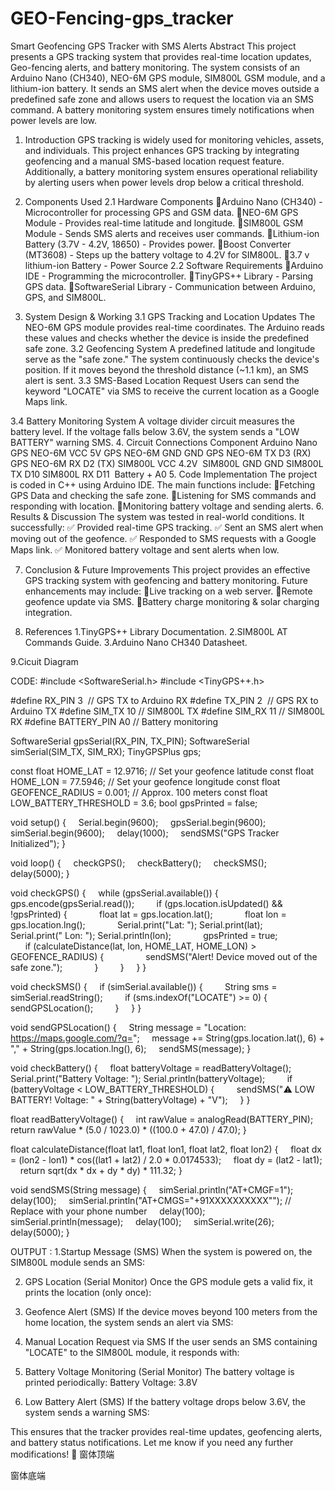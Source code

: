 # GEO-Fencing-gps_tracker
Smart Geofencing GPS Tracker with SMS Alerts
Abstract
This project presents a GPS tracking system that provides real-time location updates, Geo-fencing alerts, and battery monitoring. The system consists of an Arduino Nano (CH340), NEO-6M GPS module, SIM800L GSM module, and a lithium-ion battery. It sends an SMS alert when the device moves outside a predefined safe zone and allows users to request the location via an SMS command. A battery monitoring system ensures timely notifications when power levels are low.
1. Introduction
GPS tracking is widely used for monitoring vehicles, assets, and individuals. This project enhances GPS tracking by integrating geofencing and a manual SMS-based location request feature. Additionally, a battery monitoring system ensures operational reliability by alerting users when power levels drop below a critical threshold.
2. Components Used
2.1 Hardware Components
Arduino Nano (CH340) - Microcontroller for processing GPS and GSM data.
NEO-6M GPS Module - Provides real-time latitude and longitude.
SIM800L GSM Module - Sends SMS alerts and receives user commands.
Lithium-ion Battery (3.7V - 4.2V, 18650) - Provides power.
Boost Converter (MT3608) - Steps up the battery voltage to 4.2V for SIM800L.
3.7 v lithium-ion Battery - Power Source
2.2 Software Requirements
Arduino IDE - Programming the microcontroller.
TinyGPS++ Library - Parsing GPS data.
SoftwareSerial Library - Communication between Arduino, GPS, and SIM800L.

3. System Design & Working
3.1 GPS Tracking and Location Updates
The NEO-6M GPS module provides real-time coordinates. The Arduino reads these values and checks whether the device is inside the predefined safe zone.
3.2 Geofencing System
A predefined latitude and longitude serve as the "safe zone." The system continuously checks the device's position. If it moves beyond the threshold distance (~1.1 km), an SMS alert is sent.
3.3 SMS-Based Location Request
Users can send the keyword "LOCATE" via SMS to receive the current location as a Google Maps link.

3.4 Battery Monitoring System
A voltage divider circuit measures the battery level. If the voltage falls below 3.6V, the system sends a "LOW BATTERY" warning SMS.
4. Circuit  Connections
Component	Arduino Nano
GPS NEO-6M VCC	5V
GPS NEO-6M GND	GND
GPS NEO-6M TX	D3 (RX)
GPS NEO-6M RX	D2 (TX)
SIM800L VCC	4.2V 
SIM800L GND	GND
SIM800L TX	D10
SIM800L RX	D11 
Battery +	A0
5. Code Implementation
The project is coded in C++ using Arduino IDE. The main functions include:
Fetching GPS Data and checking the safe zone.
Listening for SMS commands and responding with location.
Monitoring battery voltage and sending alerts.
6. Results & Discussion
The system was tested in real-world conditions. It successfully: ✅ Provided real-time GPS tracking. ✅ Sent an SMS alert when moving out of the geofence. ✅ Responded to SMS requests with a Google Maps link. ✅ Monitored battery voltage and sent alerts when low.



7. Conclusion & Future Improvements
This project provides an effective GPS tracking system with geofencing and battery monitoring. Future enhancements may include:
Live tracking on a web server.
Remote geofence update via SMS.
Battery charge monitoring & solar charging integration.

8. References
1.TinyGPS++ Library Documentation. 
2.SIM800L AT Commands Guide.
3.Arduino Nano CH340 Datasheet.

9.Cicuit Diagram

CODE: 
#include <SoftwareSerial.h>
#include <TinyGPS++.h>

#define RX_PIN 3  // GPS TX to Arduino RX
#define TX_PIN 2  // GPS RX to Arduino TX
#define SIM_TX 10 // SIM800L TX
#define SIM_RX 11 // SIM800L RX
#define BATTERY_PIN A0 // Battery monitoring

SoftwareSerial gpsSerial(RX_PIN, TX_PIN);
SoftwareSerial simSerial(SIM_TX, SIM_RX);
TinyGPSPlus gps;

const float HOME_LAT = 12.9716; // Set your geofence latitude
const float HOME_LON = 77.5946; // Set your geofence longitude
const float GEOFENCE_RADIUS = 0.001; // Approx. 100 meters
const float LOW_BATTERY_THRESHOLD = 3.6;
bool gpsPrinted = false;

void setup() {
    Serial.begin(9600);
    gpsSerial.begin(9600);
    simSerial.begin(9600);
    delay(1000);
    sendSMS("GPS Tracker Initialized");
}

void loop() {
    checkGPS();
    checkBattery();
    checkSMS();
    delay(5000);
}

void checkGPS() {
    while (gpsSerial.available()) {
        gps.encode(gpsSerial.read());
        if (gps.location.isUpdated() && !gpsPrinted) {
            float lat = gps.location.lat();
            float lon = gps.location.lng();
            Serial.print("Lat: "); Serial.print(lat);
            Serial.print(" Lon: "); Serial.println(lon);
            gpsPrinted = true;
            
            if (calculateDistance(lat, lon, HOME_LAT, HOME_LON) > GEOFENCE_RADIUS) {
                sendSMS("Alert! Device moved out of the safe zone.");
            }
        }
    }
}

void checkSMS() {
    if (simSerial.available()) {
        String sms = simSerial.readString();
        if (sms.indexOf("LOCATE") >= 0) {
            sendGPSLocation();
        }
    }
}

void sendGPSLocation() {
    String message = "Location: https://maps.google.com/?q=";
    message += String(gps.location.lat(), 6) + "," + String(gps.location.lng(), 6);
    sendSMS(message);
}

void checkBattery() {
    float batteryVoltage = readBatteryVoltage();
    Serial.print("Battery Voltage: "); Serial.println(batteryVoltage);
    
    if (batteryVoltage < LOW_BATTERY_THRESHOLD) {
        sendSMS("⚠️ LOW BATTERY! Voltage: " + String(batteryVoltage) + "V");
    }
}

float readBatteryVoltage() {
    int rawValue = analogRead(BATTERY_PIN);
    return rawValue * (5.0 / 1023.0) * ((100.0 + 47.0) / 47.0);
}

float calculateDistance(float lat1, float lon1, float lat2, float lon2) {
    float dx = (lon2 - lon1) * cos((lat1 + lat2) / 2.0 * 0.0174533);
    float dy = (lat2 - lat1);
    return sqrt(dx * dx + dy * dy) * 111.32;
}

void sendSMS(String message) {
    simSerial.println("AT+CMGF=1");
    delay(100);
    simSerial.println("AT+CMGS=\"+91XXXXXXXXXX\""); // Replace with your phone number
    delay(100);
    simSerial.println(message);
    delay(100);
    simSerial.write(26);
    delay(5000);
}


OUTPUT :
1.Startup Message (SMS)
When the system is powered on, the SIM800L module sends an SMS:


2. GPS Location (Serial Monitor)
Once the GPS module gets a valid fix, it prints the location (only once):

3. Geofence Alert (SMS)
If the device moves beyond 100 meters from the home location, the system sends an alert via SMS:

4. Manual Location Request via SMS
If the user sends an SMS containing "LOCATE" to the SIM800L module, it responds with:

5. Battery Voltage Monitoring (Serial Monitor)
The battery voltage is printed periodically:
Battery Voltage: 3.8V
6. Low Battery Alert (SMS)
If the battery voltage drops below 3.6V, the system sends a warning SMS:

This ensures that the tracker provides real-time updates, geofencing alerts, and battery status notifications. Let me know if you need any further modifications! 🚀
窗体顶端


窗体底端


